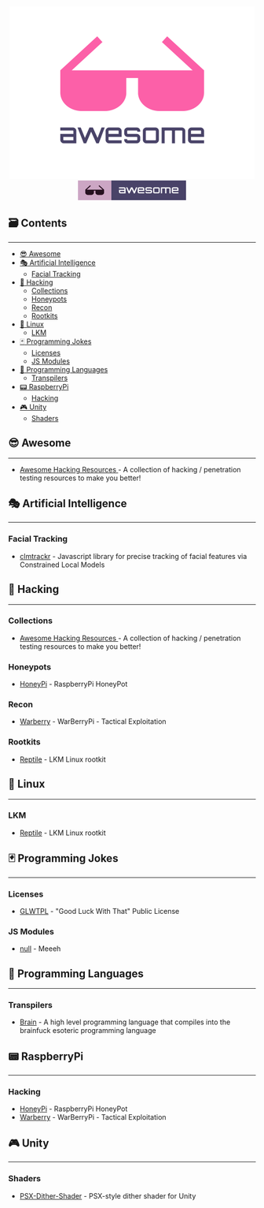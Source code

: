 <div align="center">
	<div>
		<img width="500" src=".readme/logo.png" alt="Awesome">
	</div>
	<a href="https://github.com/topics/awesome">
		<img src=".readme/badge-flat.svg" alt="Awesome">
	</a>
  <br>
</div>


## :card_file_box: Contents
---

- [:sunglasses: Awesome](#sunglasses-awesome)
- [:performing_arts: Artificial Intelligence](#performingarts-artificial-intelligence)
	- [Facial Tracking](#facial-tracking)
- [:bust_in_silhouette: Hacking](#bust-in-silhouette-hacking)
	- [Collections](#collections)
	- [Honeypots](#honeypots)
	- [Recon](#recon)
	- [Rootkits](#rootkits)
- [:penguin: Linux](#penguin-linux)
	- [LKM](#lkm)
- [:black_joker: Programming Jokes](#blackjoker-programming-jokes)
	- [Licenses](#licenses)
	- [JS Modules](#js-modules)
- [:speech_balloon: Programming Languages](#speechballoon-programming-languages)
	- [Transpilers](#transpilers)
- [:pager: RaspberryPi](#pager-raspberrypi)
	- [Hacking](#hacking)
- [:video_game: Unity](#videogame-unity)
	- [Shaders](#shaders)


## :sunglasses: Awesome
---

- [Awesome Hacking Resources ](https://github.com/vitalysim/Awesome-Hacking-Resources) - A collection of hacking / penetration testing resources to make you better!

## :performing_arts: Artificial Intelligence
---

### Facial Tracking

- [clmtrackr](https://github.com/auduno/clmtrackr) - Javascript library for precise tracking of facial features via Constrained Local Models

## :bust_in_silhouette: Hacking
---

### Collections
- [Awesome Hacking Resources ](https://github.com/vitalysim/Awesome-Hacking-Resources) - A collection of hacking / penetration testing resources to make you better!

### Honeypots
- [HoneyPi](https://github.com/mattymcfatty/HoneyPi) - RaspberryPi HoneyPot

### Recon
- [Warberry](https://github.com/secgroundzero/warberry) - WarBerryPi - Tactical Exploitation

### Rootkits
- [Reptile](https://github.com/f0rb1dd3n/Reptile) - LKM Linux rootkit


## :penguin: Linux
---

### LKM
- [Reptile](https://github.com/f0rb1dd3n/Reptile) - LKM Linux rootkit


## :black_joker: Programming Jokes
---

### Licenses
- [GLWTPL](https://github.com/me-shaon/GLWTPL) - "Good Luck With That" Public License

### JS Modules
- [null](https://github.com/mickael-kerjean/nulll) - Meeeh


## :speech_balloon: Programming Languages
---

### Transpilers
- [Brain](https://github.com/brain-lang/brain) - A high level programming language that compiles into the brainfuck esoteric programming language


## :pager: RaspberryPi
---

### Hacking
- [HoneyPi](https://github.com/mattymcfatty/HoneyPi) - RaspberryPi HoneyPot
- [Warberry](https://github.com/secgroundzero/warberry) - WarBerryPi - Tactical Exploitation


## :video_game: Unity
---

### Shaders
- [PSX-Dither-Shader](https://github.com/jmickle66666666/PSX-Dither-Shader) - PSX-style dither shader for Unity